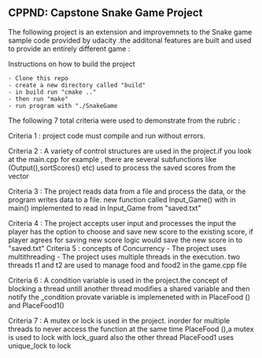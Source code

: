 

CPPND: Capstone Snake Game Project
----------------------------------

The following project is an extension and improvemnets to the 
Snake game sample code provided by udacity .the additonal features are built and used 
to provide an entirely different game :

Instructions on how to build the project

    - Clone this repo
    - create a new directory called "build"
    - in build run "cmake .."
    - then run "make"
    - run program with "./SnakeGame

The following  7 total criteria  were used to demonstrate from the rubric :

Criteria 1 : project code must compile and run without errors.

Criteria 2 : A variety of control structures are used in the project.if you look at 
				the main.cpp for example , there are several subfunctions like (Output(),sortScores() etc)
				used to process the saved scores from the vector 
				
Criteria 3 : The project reads data from a file and process the data, or the program writes data to a file.
				new function called Input_Game() with in main() implemented to read in Input_Game from "saved.txt"
				
Criteria 4 : The project accepts user input and processes the input 
				the player has the option to choose and save new score to the existing score, if player agrees for
				saving new score logic would save the new score in to "saved.txt"
Criteria 5 : concepts of Concurrency - The project uses multithreading - The project uses multiple threads in the execution.
                two threads t1 and t2 are used to manage food and food2 in the game.cpp file 

Criteria 6 : A condition variable is used in the project.the concept of blocking a thread untill another thread  modifies a shared
				variable and then notify the _condition provate variable is implemeneted with in PlaceFood ()
				and PlaceFood1()
				
Criteria 7 : A mutex or lock is used in the project.
			   inorder for  multiple threads to never access the function at the same time PlaceFood (),a mutex is used to lock with lock_guard 
			   also the other thread PlaceFood1 uses  unique_lock to lock
